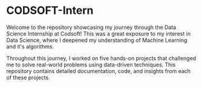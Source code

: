 # CODSOFT-Intern

Welcome to the repository showcasing my journey through the Data Science Internship at Codsoft! This was a great exposure to my interest in Data Science, where I deepened my understanding of Machine Learning and it's algorithms.

Throughout this journey, I worked on five hands-on projects that challenged me to solve real-world problems using data-driven techniques. This repository contains detailed documentation, code, and insights from each of these projects.
